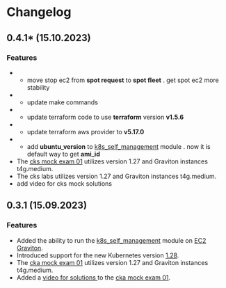 # Changelog
## 0.4.1* (15.10.2023)
### Features
* + move stop ec2 from **spot request** to  **spot fleet** .  get spot ec2 more stability
* + update make commands 
* + update terraform code  to use **terraform** version **v1.5.6** 
* +  update terraform aws provider to **v5.17.0**
* + add **ubuntu_version** to [k8s_self_management](..%2Fterraform%2Fmodules%2Fk8s_self_managment) module . now it is default way to get **ami_id**
* The [cks mock exam 01](..%2Ftasks%2Fcks%2Fmock%2F01)  utilizes version 1.27 and Graviton instances t4g.medium.
* The cks labs utilizes version 1.27 and Graviton instances t4g.medium.
* add video for cks mock solutions

## 0.3.1 (15.09.2023)
### Features
* Added the ability to run the [k8s_self_management](..%2Fterraform%2Fmodules%2Fk8s_self_managment) module on [EC2 Graviton](https://docs.aws.amazon.com/whitepapers/latest/aws-graviton-performance-testing/what-is-aws-graviton.html).
* Introduced support for the new Kubernetes version [1.28](https://github.com/kubernetes/kubernetes/blob/master/CHANGELOG/CHANGELOG-1.28.md).
* The [cka mock exam 01](..%2Ftasks%2Fcka%2Fmock%2F01)  utilizes version 1.27 and Graviton instances t4g.medium.
* Added a [video for solutions ](https://youtu.be/IZsqAPpbBxM)  to the [cka mock exam 01](..%2Ftasks%2Fcka%2Fmock%2F01).
